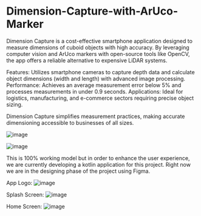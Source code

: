 # Dimension-Capture-with-ArUco-Marker

Dimension Capture is a cost-effective smartphone application designed to measure dimensions of cuboid objects with high accuracy. By leveraging computer vision and ArUco markers with open-source tools like OpenCV, the app offers a reliable alternative to expensive LiDAR systems.

Features: Utilizes smartphone cameras to capture depth data and calculate object dimensions (width and length) with advanced image processing.
Performance: Achieves an average measurement error below 5% and processes measurements in under 0.9 seconds.
Applications: Ideal for logistics, manufacturing, and e-commerce sectors requiring precise object sizing.

Dimension Capture simplifies measurement practices, making accurate dimensioning accessible to businesses of all sizes.

![image](https://github.com/user-attachments/assets/a747a97f-1005-4dc3-9242-3f7c821b04cf)

![image](https://github.com/user-attachments/assets/7e3d7383-6e47-45d4-a782-621a0549f919)

This is 100% working model but in order to enhance the user experience, we are currently developing a kotlin application for this project. 
Right now we are in the designing phase of the project using Figma.

App Logo: ![image](https://github.com/user-attachments/assets/b1ed68db-0960-4941-9cad-ff63e0b53c08)

Splash Screen: ![image](https://github.com/user-attachments/assets/988561f4-2afb-4a80-bd49-60d8bfbb22eb)

Home Screen: ![image](https://github.com/user-attachments/assets/95485199-69ca-4fce-9e75-a36a16e5f3c9)
